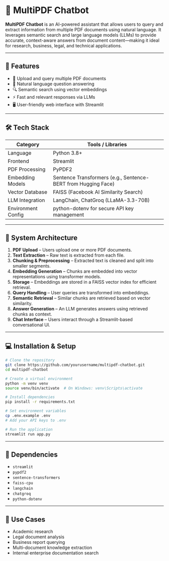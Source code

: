 # 🧠 MultiPDF Chatbot

**MultiPDF Chatbot** is an AI-powered assistant that allows users to query and extract information from multiple PDF documents using natural language. It leverages semantic search and large language models (LLMs) to provide accurate, context-aware answers from document content—making it ideal for research, business, legal, and technical applications.

---

## 🚀 Features

* 📄 Upload and query multiple PDF documents
* 🤖 Natural language question answering
* 🔍 Semantic search using vector embeddings
* ⚡ Fast and relevant responses via LLMs
* 🖥️ User-friendly web interface with Streamlit

---

## 🛠️ Tech Stack

| Category           | Tools / Libraries                                             |
| ------------------ | ------------------------------------------------------------- |
| Language           | Python 3.8+                                                   |
| Frontend           | Streamlit                                                     |
| PDF Processing     | PyPDF2                                                        |
| Embedding Models   | Sentence Transformers (e.g., Sentence-BERT from Hugging Face) |
| Vector Database    | FAISS (Facebook AI Similarity Search)                         |
| LLM Integration    | LangChain, ChatGroq (LLaMA-3.3-70B)                           |
| Environment Config | python-dotenv for secure API key management                   |

---

## 🧱 System Architecture

1. **PDF Upload** – Users upload one or more PDF documents.
2. **Text Extraction** – Raw text is extracted from each file.
3. **Chunking & Preprocessing** – Extracted text is cleaned and split into smaller segments.
4. **Embedding Generation** – Chunks are embedded into vector representations using transformer models.
5. **Storage** – Embeddings are stored in a FAISS vector index for efficient retrieval.
6. **Query Handling** – User queries are transformed into embeddings.
7. **Semantic Retrieval** – Similar chunks are retrieved based on vector similarity.
8. **Answer Generation** – An LLM generates answers using retrieved chunks as context.
9. **Chat Interface** – Users interact through a Streamlit-based conversational UI.

---

## 💻 Installation & Setup

```bash
# Clone the repository
git clone https://github.com/yourusername/multipdf-chatbot.git
cd multipdf-chatbot

# Create a virtual environment
python -m venv venv
source venv/bin/activate  # On Windows: venv\Scripts\activate

# Install dependencies
pip install -r requirements.txt

# Set environment variables
cp .env.example .env
# Add your API keys to .env

# Run the application
streamlit run app.py
```

---

## 🧰 Dependencies

* `streamlit`
* `pypdf2`
* `sentence-transformers`
* `faiss-cpu`
* `langchain`
* `chatgroq`
* `python-dotenv`

---

## 📎 Use Cases

* Academic research
* Legal document analysis
* Business report querying
* Multi-document knowledge extraction
* Internal enterprise documentation search

